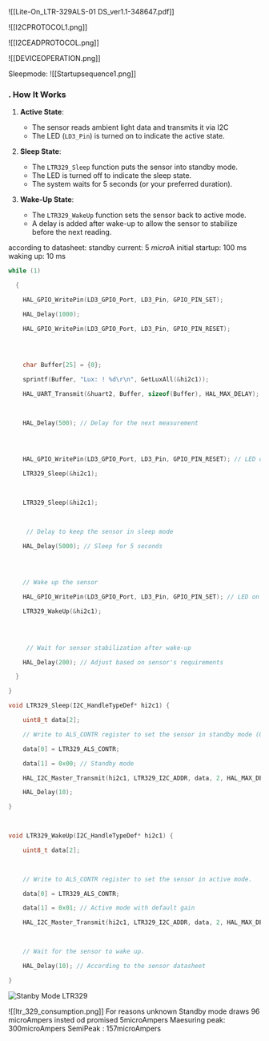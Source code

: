 

```C
 
```
![[Lite-On_LTR-329ALS-01 DS_ver1.1-348647.pdf]]


![[I2CPROTOCOL1.png]]

![[I2CEADPROTOCOL.png]]

![[DEVICEOPERATION.png]]




Sleepmode:
![[Startupsequence1.png]]
### . **How It Works**

1. **Active State**:
    
    - The sensor reads ambient light data and transmits it via I2C
    - The LED (`LD3_Pin`) is turned on to indicate the active state.
2. **Sleep State**:
    
    - The `LTR329_Sleep` function puts the sensor into standby mode.
    - The LED is turned off to indicate the sleep state.
    - The system waits for 5 seconds (or your preferred duration).
3. **Wake-Up State**:
    
    - The `LTR329_WakeUp` function sets the sensor back to active mode.
    - A delay is added after wake-up to allow the sensor to stabilize before the next reading.

according to datasheet: 
standby current: 5 $micro$A
initial startup: 100 ms
waking up: 10 ms 

```C
while (1)

  {

    HAL_GPIO_WritePin(LD3_GPIO_Port, LD3_Pin, GPIO_PIN_SET);

    HAL_Delay(1000);

    HAL_GPIO_WritePin(LD3_GPIO_Port, LD3_Pin, GPIO_PIN_RESET);

  
  

    char Buffer[25] = {0};

    sprintf(Buffer, "Lux: ! %d\r\n", GetLuxAll(&hi2c1));

    HAL_UART_Transmit(&huart2, Buffer, sizeof(Buffer), HAL_MAX_DELAY);

  

    HAL_Delay(500); // Delay for the next measurement

  
  

    HAL_GPIO_WritePin(LD3_GPIO_Port, LD3_Pin, GPIO_PIN_RESET); // LED off (indicate sleep)

    LTR329_Sleep(&hi2c1);

  

    LTR329_Sleep(&hi2c1);

  

     // Delay to keep the sensor in sleep mode

    HAL_Delay(5000); // Sleep for 5 seconds

  
  

    // Wake up the sensor

    HAL_GPIO_WritePin(LD3_GPIO_Port, LD3_Pin, GPIO_PIN_SET); // LED on (indicate wake-up)

    LTR329_WakeUp(&hi2c1);

  
  

     // Wait for sensor stabilization after wake-up

    HAL_Delay(200); // Adjust based on sensor's requirements

  }

}
```

```C
void LTR329_Sleep(I2C_HandleTypeDef* hi2c1) {

    uint8_t data[2];

    // Write to ALS_CONTR register to set the sensor in standby mode (0x00).

    data[0] = LTR329_ALS_CONTR;

    data[1] = 0x00; // Standby mode

    HAL_I2C_Master_Transmit(hi2c1, LTR329_I2C_ADDR, data, 2, HAL_MAX_DELAY);

    HAL_Delay(10);

}

  

void LTR329_WakeUp(I2C_HandleTypeDef* hi2c1) {

    uint8_t data[2];

  

    // Write to ALS_CONTR register to set the sensor in active mode.

    data[0] = LTR329_ALS_CONTR;

    data[1] = 0x01; // Active mode with default gain

    HAL_I2C_Master_Transmit(hi2c1, LTR329_I2C_ADDR, data, 2, HAL_MAX_DELAY);

  

    // Wait for the sensor to wake up.

    HAL_Delay(10); // According to the sensor datasheet

}
```
![Stanby Mode LTR329](StandbyModeLTR329.png)

![[ltr_329_consumption.png]]
For reasons unknown Standby mode draws 96 microAmpers insted od promised 5microAmpers
Maesuring peak: 300microAmpers
SemiPeak : 157microAmpers